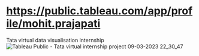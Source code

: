 # https://public.tableau.com/app/profile/mohit.prajapati
Tata virtual data visualisation internship
![Tableau Public - Tata virtual internship project 09-03-2023 22_30_47](https://user-images.githubusercontent.com/122960530/224106456-a49b16cd-8ad3-4c45-a333-eac755561841.png)
